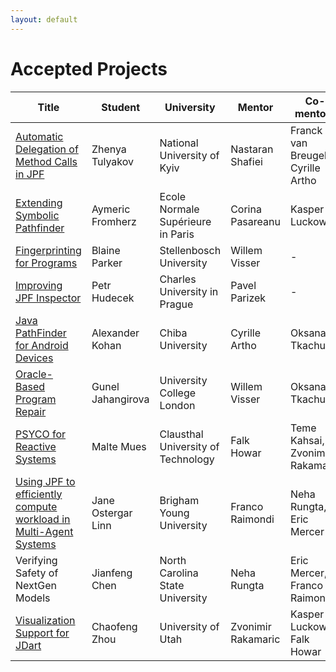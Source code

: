 ```yaml
---
layout: default
---
```


# Accepted Projects

| Title | Student | University | Mentor | Co-mentors |
| ----- | ------- |----------- | -------| ---------- |
| [Automatic Delegation of Method Calls in JPF](https://bitbucket.org/nastaran/jpf-nhandler-gsoc2016/wiki/Home)  | Zhenya Tulyakov |National University of Kyiv | Nastaran Shafiei  |  Franck van Breugel, Cyrille Artho |
| [Extending Symbolic Pathfinder](https://github.com/R1kM/Pathfinder)  | Aymeric Fromherz  | Ecole Normale Supérieure in Paris | Corina Pasareanu | Kasper Luckow |
| [Fingerprinting for Programs](https://jpf.byu.edu/finger-printing/) | Blaine Parker | Stellenbosch University | Willem Visser | - |
| [Improving JPF Inspector](https://github.com/Soothsilver/gsoc-inspector) | Petr Hudecek | Charles University in Prague | Pavel Parizek | - | 
| [Java PathFinder for Android Devices](https://bitbucket.org/matsurago/jpf-mobile-devices/wiki/Home) | Alexander Kohan | Chiba University | Cyrille Artho | Oksana Tkachuk |
| [Oracle-Based Program Repair](https://jpf.byu.edu/probabilistic-repair/) | Gunel Jahangirova | University College London | Willem Visser | Oksana Tkachuk |
| [PSYCO for Reactive Systems](https://bitbucket.org/mmuesly/psyco_gsoc16) | Malte Mues | Clausthal University of Technology | Falk Howar | Teme Kahsai, Zvonimir Rakamaric |
| [Using JPF to efficiently compute workload in Multi-Agent Systems](https://drive.google.com/drive/folders/0BwrgAhm5slznTFlpNUhJRjRXZ1k) | Jane Ostergar Linn | Brigham Young University | Franco Raimondi | Neha Rungta, Eric Mercer |
| Verifying Safety of NextGen Models | Jianfeng Chen | North Carolina State University | Neha Rungta | Eric Mercer, Franco Raimondi |
| [Visualization Support for JDart](http://chaofz.me/jdart-viz/description/) | Chaofeng Zhou | University of Utah | Zvonimir Rakamaric | Kasper Luckow, Falk Howar |
